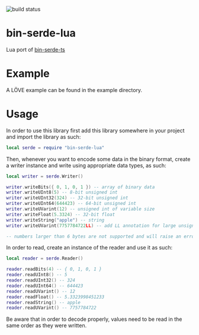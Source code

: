 ![build status](https://github.com/wolf81/bin-serde-lua/workflows/test/badge.svg)

# bin-serde-lua

Lua port of [bin-serde-ts](https://github.com/hathora/bin-serde-ts)

# Example

A LÖVE example can be found in the example directory. 

# Usage

In order to use this library first add this library somewhere in your project 
and import the library as such:

```lua
local serde = require "bin-serde-lua"
```

Then, whenever you want to encode some data in the binary format, create a 
writer instance and write using appropriate data types, as such:

```lua
local writer = serde.Writer()

writer.writeBits({ 0, 1, 0, 1 }) -- array of binary data
writer.writeUInt8(5) -- 8-bit unsigned int
writer.writeUInt32(324) -- 32-bit unsigned int
writer.writeUInt64(644423) -- 64-bit unsigned int
writer.writeUVarint(12) -- unsigned int of variable size
writer.writeFloat(5.3324) -- 32-bit float
writer.writeString("apple") -- string
writer.writeUVarint(7757784722LL) -- add LL annotation for large unsigned integers (5+ bytes)

-- numbers larger than 6 bytes are not supported and will raise an error
```

In order to read, create an instance of the reader and use it as such:

```lua
local reader = serde.Reader()

reader.readBits(4) -- { 0, 1, 0, 1 }
reader.readUInt8() -- 5
reader.readUInt32() -- 324
reader.readUInt64() -- 644423
reader.readUVarint() -- 12
reader.readFloat() -- 5.3323998451233
reader.readString() -- apple
reader.readUVarint() -- 7757784722
```

Be aware that in order to decode properly, values need to be read in the same 
order as they were written.
